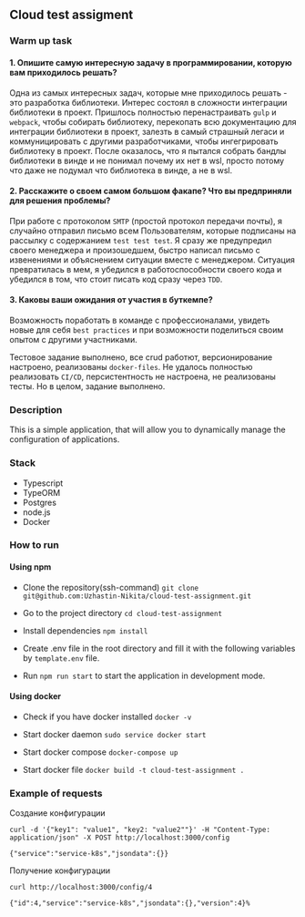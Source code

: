 ## Cloud test assigment

### Warm up task

#### 1. Опишите самую интересную задачу в программировании, которую вам приходилось решать?  
Одна из самых интересных задач, которые мне приходилось решать - это разработка библиотеки. Интерес состоял в сложности интеграции библиотеки в проект. Пришлось полностью перенастраивать `gulp` и `webpack`, чтобы собирать библиотеку, перекопать всю документацию для интеграции библиотеки в проект, залезть в самый страшный легаси и коммуницировать с другими разработчиками, чтобы ингегрировать библиотеку в проект. После оказалось, что я пытался собрать бандлы библиотеки в винде и не понимал почему их нет в wsl, просто потому что даже не подумал что библиотека в винде, а не в wsl. 

#### 2. Расскажите о своем самом большом факапе? Что вы предприняли для решения проблемы?
При работе с протоколом `SMTP` (простой протокол передачи почты), я случайно отправил письмо всем Пользователям, которые подписаны на рассылку с содержанием `test test test`. Я сразу же предупредил своего менеджера и произошедшем, быстро написал письмо с извенениями и объяснением ситуации вместе с менеджером. Ситуация превратилась в мем, я убедился в работоспособности своего кода и убедился в том, что стоит писать код сразу через `TDD`. 

#### 3. Каковы ваши ожидания от участия в буткемпе?
Возможность поработать в команде с профессионалами, увидеть новые для себя `best practices` и при возможности поделиться своим опытом с другими участниками.

Тестовое задание выполнено, все crud работют, версионирование настроено, реализованы `docker-files`. Не удалось полностью реализовать `CI/CD`, персистентность не настроена, не реализованы тесты. Но в целом, задание выполнено.

### Description

This is a simple application, that will allow you to dynamically manage the configuration of applications.

### Stack

- Typescript
- TypeORM
- Postgres
- node.js
- Docker

### How to run

#### Using npm

- Clone the repository(ssh-command) `git clone git@github.com:Uzhastin-Nikita/cloud-test-assignment.git`

- Go to the project directory `cd cloud-test-assignment`

- Install dependencies `npm install`

- Create .env file in the root directory and fill it with the following variables by `template.env` file.

- Run `npm run start` to start the application in development mode.

#### Using docker

- Check if you have docker installed `docker -v`

- Start docker daemon `sudo service docker start`

- Start docker compose `docker-compose up`

- Start docker file `docker build -t cloud-test-assignment .`

### Example of requests

Создание конфигурации
```
curl -d '{"key1": "value1", "key2: "value2""}' -H "Content-Type: application/json" -X POST http://localhost:3000/config
```


```
{"service":"service-k8s","jsondata":{}}
```

Получение конфигурации
```
curl http://localhost:3000/config/4
```
```
{"id":4,"service":"service-k8s","jsondata":{},"version":4}%   
```                